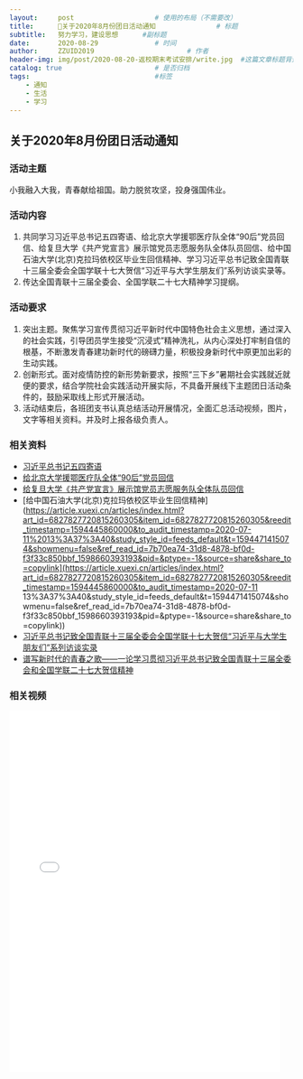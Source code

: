 ```yaml
---
layout:     post   				    # 使用的布局（不需要改）
title:      📢关于2020年8月份团日活动通知 				# 标题 
subtitle:   努力学习，建设思想      #副标题
date:       2020-08-29 				# 时间
author:     ZZUID2019 						# 作者
header-img: img/post/2020-08-20-返校期末考试安排/write.jpg 	#这篇文章标题背景图片
catalog: true 						# 是否归档
tags:								#标签
    - 通知
    - 生活
    - 学习
---
```


## 关于2020年8月份团日活动通知

### 活动主题

小我融入大我，青春献给祖国。助力脱贫攻坚，投身强国伟业。

### 活动内容

1. 共同学习习近平总书记五四寄语、给北京大学援鄂医疗队全体“90后”党员回信、给复旦大学《共产党宣言》展示馆党员志愿服务队全体队员回信、给中国石油大学(北京)克拉玛依校区毕业生回信精神、学习习近平总书记致全国青联十三届全委会全国学联十七大贺信“习近平与大学生朋友们”系列访谈实录等。
2. 传达全国青联十三届全委会、全国学联二十七大精神学习提纲。

### 活动要求

1. 突出主题。聚焦学习宣传贯彻习近平新时代中国特色社会主义思想，通过深入的社会实践，引导团员学生接受“沉浸式”精神洗礼，从内心深处打牢制自信的根基，不断激发青春建功新时代的磅礴力量，积极投身新时代中原更加出彩的生动实践。
2. 创新形式。面对疫情防控的新形势新要求，按照“三下乡”暑期社会实践就近就便的要求，结合学院社会实践活动开展实际，不具备开展线下主题团日活动条件的，鼓励采取线上形式开展活动。
3. 活动结束后，各班团支书认真总结活动开展情况，全面汇总活动视频，图片，文字等相关资料。并及时上报各级负责人。   

### 相关资料

* [习近平总书记五四寄语](http://news.cyol.com/app/2020-05/07/content_18601929.htm)
* [给北京大学援鄂医疗队全体“90后”党员回信](http://news.youth.cn/sz/202003/t20200316_12240879.htm)
* [给复旦大学《共产党宣言》展示馆党员志愿服务队全体队员回信](http://www.xinhuanet.com/politics/leaders/2020-06/30/c_1126176482.htm)
* [给中国石油大学(北京)克拉玛依校区毕业生回信精神](https://article.xuexi.cn/articles/index.html?art_id=6827827720815260305&item_id=6827827720815260305&reedit_timestamp=1594445860000&to_audit_timestamp=2020-07-11%2013%3A37%3A40&study_style_id=feeds_default&t=1594471415074&showmenu=false&ref_read_id=7b70ea74-31d8-4878-bf0d-f3f33c850bbf_1598660393193&pid=&ptype=-1&source=share&share_to=copylink](https://article.xuexi.cn/articles/index.html?art_id=6827827720815260305&item_id=6827827720815260305&reedit_timestamp=1594445860000&to_audit_timestamp=2020-07-11 13%3A37%3A40&study_style_id=feeds_default&t=1594471415074&showmenu=false&ref_read_id=7b70ea74-31d8-4878-bf0d-f3f33c850bbf_1598660393193&pid=&ptype=-1&source=share&share_to=copylink))
* [习近平总书记致全国青联十三届全委会全国学联十七大贺信“习近平与大学生朋友们”系列访谈实录](http://qnzz.youth.cn/qckc/202008/t20200817_12454508.htm)
* [谱写新时代的青春之歌——一论学习贯彻习近平总书记致全国青联十三届全委会和全国学联二十七大贺信精神](http://news.youth.cn/sz/202008/t20200818_12454896.htm?mobile=0)

### 相关视频

<iframe src="//player.bilibili.com/player.html?aid=668080157&bvid=BV1xa4y1i7wK&cid=186212556&page=1" height="640" width="480" scrolling="no" border="0" frameborder="no" framespacing="0" allowfullscreen="true"> </iframe>

